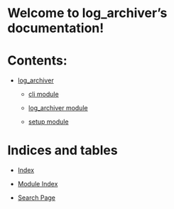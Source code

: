 <!-- log_archiver documentation master file, created by
sphinx-quickstart on Mon Feb 20 15:06:08 2023.
You can adapt this file completely to your liking, but it should at least
contain the root `toctree` directive. -->
# Welcome to log_archiver’s documentation!

# Contents:


* [log_archiver](modules.md)


    * [cli module](cli.md)


    * [log_archiver module](log_archiver.md)


    * [setup module](setup.md)


# Indices and tables


* [Index](genindex.md)


* [Module Index](py-modindex.md)


* [Search Page](search.md)
